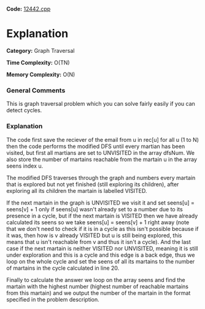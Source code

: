 **Code:** [12442.cpp](./12442.cpp)

# Explanation

**Category:** Graph Traversal

**Time Complexity:** O(TN)

**Memory Complexity:** O(N)

### General Comments

This is graph traversal problem which you can solve fairly easily if you can detect cycles.

### Explanation

The code first save the reciever of the email from u in rec[u] for all u (1 to N) then the code performs the modified DFS until every martian has been visited, but first all martians are set to UNVISITED in the array dfsNum. We also store the number of martains reachable from the martain u in the array seens index u.

The modified DFS traverses through the graph and numbers every martain that is explored but not yet finished (still exploring its children), after exploring all its children the martain is labelled VISITED.

If the next martain in the graph is UNVISITED we visit it and set seens[u] = seens[v] + 1 only if seens[u] wasn't already set to a number due to its presence in a cycle, but if the next martain is VISITED then we have already calculated its seens so we take seens[u] = seens[v] + 1 right away (note that we don't need to check if it is in a cycle as this isn't possible because if it was, then how is v already VISITED but u is still being explored, this means that u isn't reachable from v and thus it isn't a cycle). And the last case if the next martain is neither VISITED nor UNVISITED, meaning it is still under exploration and this is a cycle and this edge is a back edge, thus we loop on the whole cycle and set the seens of all its martains to the number of martains in the cycle calculated in line 20.

Finally to calculate the answer we loop on the array seens and find the martain with the highest number (highest number of reachable martains from this martain) and we output the number of the martain in the format specified in the problem description.
